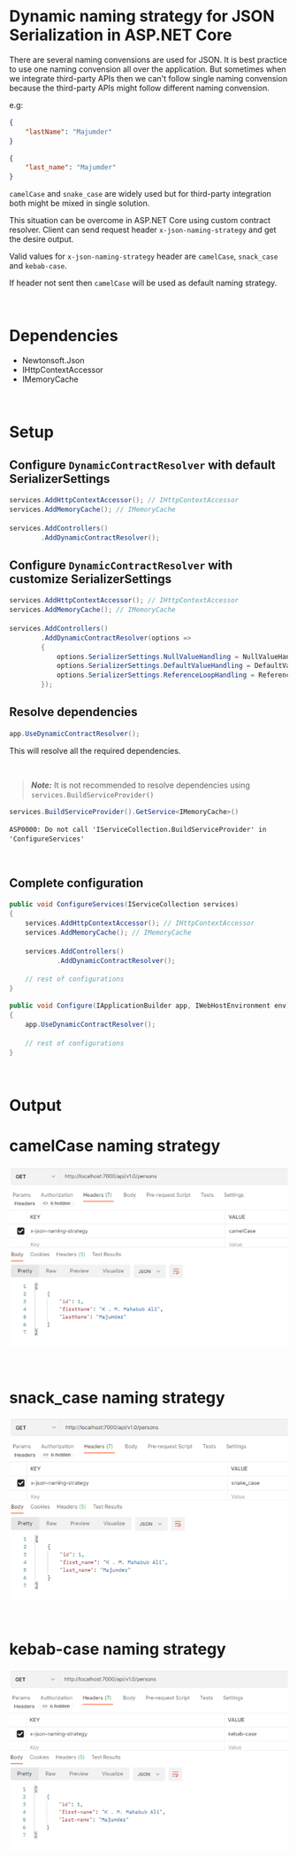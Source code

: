 # Dynamic naming strategy for JSON Serialization in ASP.NET Core

There are several naming convensions are used for JSON. It is best practice to use one naming convension all over the application. But sometimes when we integrate third-party APIs then we can't follow single naming convension because the third-party APIs might follow different naming convension.

e.g:
```JSON
{
    "lastName": "Majumder"
}
```

```JSON
{
    "last_name": "Majumder"
}
```

`camelCase` and `snake_case` are widely used but for third-party integration both might be mixed in single solution.

This situation can be overcome in ASP.NET Core using custom contract resolver. Client can send request header `x-json-naming-strategy` and get the desire output.  

Valid values for `x-json-naming-strategy` header are `camelCase`, `snack_case` and `kebab-case`.

If header not sent then `camelCase` will be used as default naming strategy.

<br />

# Dependencies

* Newtonsoft.Json
* IHttpContextAccessor
* IMemoryCache

<br />

# Setup

## Configure `DynamicContractResolver` with default SerializerSettings

```C#
services.AddHttpContextAccessor(); // IHttpContextAccessor
services.AddMemoryCache(); // IMemoryCache

services.AddControllers()
        .AddDynamicContractResolver();
```

## Configure `DynamicContractResolver` with customize SerializerSettings

```C#
services.AddHttpContextAccessor(); // IHttpContextAccessor
services.AddMemoryCache(); // IMemoryCache

services.AddControllers()
        .AddDynamicContractResolver(options =>
        {
            options.SerializerSettings.NullValueHandling = NullValueHandling.Ignore;
            options.SerializerSettings.DefaultValueHandling = DefaultValueHandling.Ignore;
            options.SerializerSettings.ReferenceLoopHandling = ReferenceLoopHandling.Ignore;
        });
```

## Resolve dependencies

```C#
app.UseDynamicContractResolver();
```
This will resolve all the required dependencies.

<br />

> ***Note:*** It is not recommended to resolve dependencies using `services.BuildServiceProvider()` 
```C#
services.BuildServiceProvider().GetService<IMemoryCache>()
```

`ASP0000: Do not call 'IServiceCollection.BuildServiceProvider' in 'ConfigureServices'`

<br />

## Complete configuration

```C#
public void ConfigureServices(IServiceCollection services)
{
    services.AddHttpContextAccessor(); // IHttpContextAccessor
    services.AddMemoryCache(); // IMemoryCache

    services.AddControllers()
            .AddDynamicContractResolver();

    // rest of configurations
}
```

```C#
public void Configure(IApplicationBuilder app, IWebHostEnvironment env)
{
    app.UseDynamicContractResolver();

    // rest of configurations
}
```

<br />

# Output

# camelCase naming strategy
![](./resources/camelCase-naming-strategy.png)

<br />

# snack_case naming strategy

![](./resources/snack_case-naming-strategy.png)

<br />

# kebab-case naming strategy

![](./resources/kebab-case-naming-strategy.png)